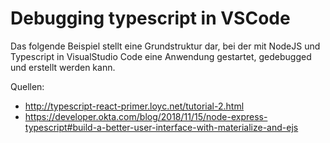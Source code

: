 # Debugging typescript in VSCode

Das folgende Beispiel stellt eine Grundstruktur dar, bei der mit NodeJS und Typescript in VisualStudio Code eine Anwendung gestartet, gedebugged und erstellt werden kann.

Quellen:

-   http://typescript-react-primer.loyc.net/tutorial-2.html
-   https://developer.okta.com/blog/2018/11/15/node-express-typescript#build-a-better-user-interface-with-materialize-and-ejs
